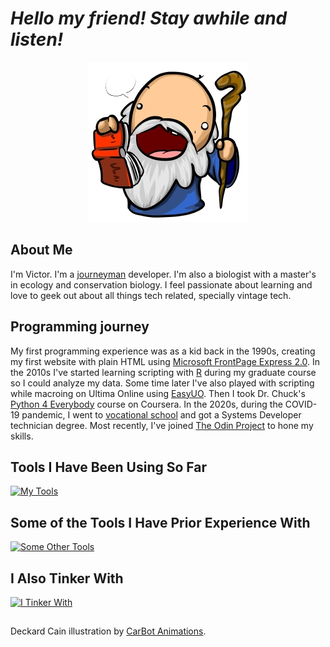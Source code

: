 # *Hello my friend! Stay awhile and listen!*


<div align="center">
  
![profile programming](.assets/carbot_deckardcain.png "Deckard Cain, from the Diablo game franchise")

</div>


## About Me

I'm Victor. I'm a [journeyman](https://en.wikipedia.org/wiki/Journeyman "A skilled worker, but not a master craftsman yet.") developer. I'm  also a biologist with a master's in ecology and conservation biology. I feel passionate about learning and love to geek out about all things tech related, specially vintage tech.

## Programming journey

My first programming experience was as a kid back in the 1990s, creating my first website with plain HTML using [Microsoft FrontPage Express 2.0](https://en.wikipedia.org/wiki/Microsoft_FrontPage). In the 2010s I've started learning scripting with [R](https://cran.r-project.org/) during my graduate course so I could analyze my data. Some time later I've also played with scripting while macroing on Ultima Online using [EasyUO](http://www.easyuo.com/). Then I took Dr. Chuck's [Python 4 Everybody](https://www.py4e.com/) course on Coursera. In the 2020s, during the COVID-19 pandemic, I went to [vocational school](.assets/pc_desenvolvimento_de_sistemas_uberaba_cfp_fidelis_reis.pdf) and got a Systems Developer technician degree. Most recently, I've joined [The Odin Project](https://www.theodinproject.com/) to hone my skills.

## Tools I Have Been Using So Far

[![My Tools](https://skillicons.dev/icons?i=html,css,js,git,github,vscode)](https://skillicons.dev)

## Some of the Tools I Have Prior Experience With

[![Some Other Tools](https://skillicons.dev/icons?i=r,latex,python)](https://skillicons.dev)

## I Also Tinker With

[![I Tinker With](https://skillicons.dev/icons?i=arduino,raspberrypi)](https://skillicons.dev)


##
Deckard Cain illustration by [CarBot Animations](https://carbotanimations.fandom.com/wiki/Deckard_Cain).